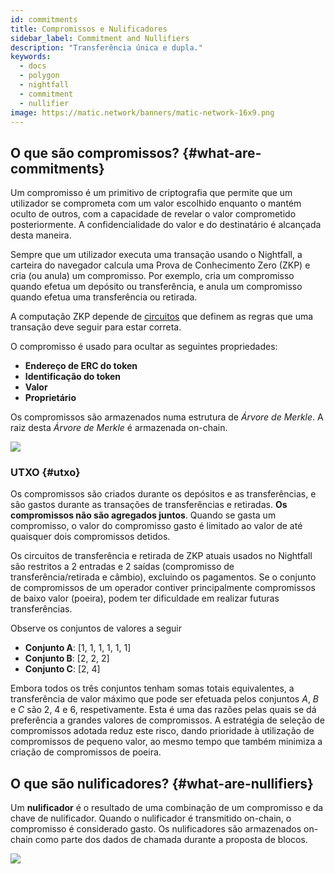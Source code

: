 ```yaml
---
id: commitments
title: Compromissos e Nulificadores
sidebar_label: Commitment and Nullifiers
description: "Transferência única e dupla."
keywords:
  - docs
  - polygon
  - nightfall
  - commitment
  - nullifier
image: https://matic.network/banners/matic-network-16x9.png
---
```



## O que são compromissos? {#what-are-commitments}
Um compromisso é um primitivo de criptografia que permite que um utilizador se comprometa com um valor escolhido enquanto o mantém oculto de outros, com a capacidade de revelar o valor comprometido posteriormente. A confidencialidade do valor e do destinatário é alcançada desta maneira.

Sempre que um utilizador executa uma transação usando o Nightfall, a carteira do navegador calcula uma Prova de Conhecimento Zero (ZKP) e cria (ou anula) um compromisso. Por exemplo, cria um compromisso quando efetua um depósito ou transferência, e anula um compromisso quando efetua uma transferência ou retirada.

A computação ZKP depende de [circuitos](../protocol/circuits.md) que definem as regras que uma transação deve seguir para estar correta.

O compromisso é usado para ocultar as seguintes propriedades:
- **Endereço de ERC do token**
- **Identificação do token**
- **Valor**
- **Proprietário**

Os compromissos são armazenados numa estrutura de *Árvore de Merkle*. A raiz desta *Árvore de Merkle* é armazenada on-chain.

![](../imgs/commitment.png)

### UTXO {#utxo}
Os compromissos são criados durante os depósitos e as transferências, e são gastos durante as transações de transferências e retiradas. **Os compromissos não são agregados juntos**. Quando se gasta um compromisso, o valor do compromisso gasto é limitado ao valor de até quaisquer dois compromissos detidos.

Os circuitos de transferência e retirada de ZKP atuais usados no Nightfall são restritos a 2 entradas e 2 saídas (compromisso de transferência/retirada e câmbio), excluindo os pagamentos. Se o conjunto de compromissos de um operador contiver principalmente compromissos de baixo valor (poeira), podem ter dificuldade em realizar futuras transferências.

Observe os conjuntos de valores a seguir

- **Conjunto A**: [1, 1, 1, 1, 1, 1]
- **Conjunto B**: [2, 2, 2]
- **Conjunto C**: [2, 4]

Embora todos os três conjuntos tenham somas totais equivalentes, a transferência de valor máximo que pode ser efetuada pelos conjuntos *A*, *B* e *C* são 2, 4 e 6, respetivamente. Esta é uma das razões pelas quais se dá preferência a grandes valores de compromissos. A estratégia de seleção de compromissos adotada reduz este risco, dando prioridade à utilização de compromissos de pequeno valor, ao mesmo tempo que também minimiza a criação de compromissos de poeira.


## O que são nulificadores? {#what-are-nullifiers}
Um **nulificador** é o resultado de uma combinação de um compromisso e da chave de nulificador. Quando o nulificador é transmitido on-chain, o compromisso é considerado gasto. Os nulificadores são armazenados on-chain como parte dos dados de chamada durante a proposta de blocos.

![](../imgs/nullifier.png)




